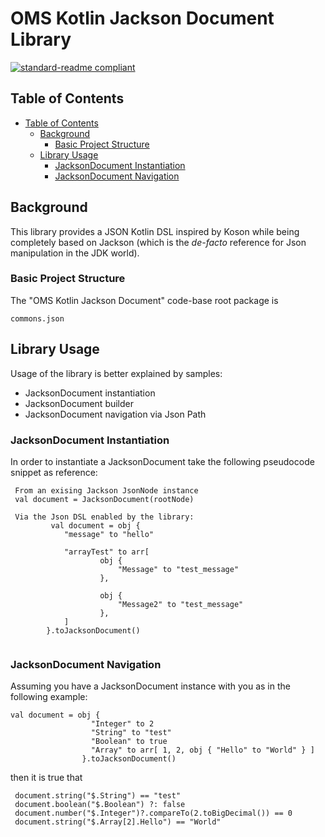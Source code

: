 # OMS Kotlin Jackson Document Library
[![standard-readme compliant](https://img.shields.io/badge/readme%20style-standard-brightgreen.svg?style=plastic)](https://github.com/RichardLitt/standard-readme)

## Table of Contents
- [Table of Contents](#table-of-contents)
    - [Background](#background)
        - [Basic Project Structure](#basic-project-structure)
    - [Library Usage](#library-usage)
        - [JacksonDocument Instantiation](#jacksondocument-instantiation)
        - [JacksonDocument Navigation](#jacksondocument-navigation)

## Background
This library provides a JSON Kotlin DSL inspired by Koson while being completely based on Jackson (which is the *de-facto* reference for Json manipulation in the JDK world).

### Basic Project Structure
The "OMS Kotlin Jackson Document" code-base root package is
```
commons.json
```

## Library Usage
Usage of the library is better explained by samples:
* JacksonDocument instantiation
* JacksonDocument builder
* JacksonDocument navigation via Json Path

### JacksonDocument Instantiation
In order to instantiate a JacksonDocument take the following pseudocode snippet as reference:

```
 From an exising Jackson JsonNode instance
 val document = JacksonDocument(rootNode)
 
 Via the Json DSL enabled by the library:
         val document = obj {
            "message" to "hello"
            
            "arrayTest" to arr[
                    obj {
                        "Message" to "test_message"
                    },

                    obj {
                        "Message2" to "test_message"
                    },
            ]
        }.toJacksonDocument()
 
```
### JacksonDocument Navigation
Assuming you have a JacksonDocument instance with you as in the following example:
```
val document = obj {
                  "Integer" to 2
                  "String" to "test"
                  "Boolean" to true
                  "Array" to arr[ 1, 2, obj { "Hello" to "World" } ]
                }.toJacksonDocument()
```
then it is true that
```
 document.string("$.String") == "test"
 document.boolean("$.Boolean") ?: false
 document.number("$.Integer")?.compareTo(2.toBigDecimal()) == 0
 document.string("$.Array[2].Hello") == "World"